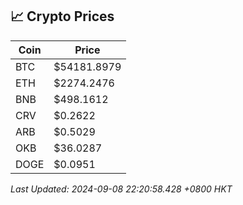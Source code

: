 ## 📈 Crypto Prices

| Coin | Price |
| ---- | ----- |
| BTC | $54181.8979 |
| ETH | $2274.2476 |
| BNB | $498.1612 |
| CRV | $0.2622 |
| ARB | $0.5029 |
| OKB | $36.0287 |
| DOGE | $0.0951 |

_Last Updated: 2024-09-08 22:20:58.428 +0800 HKT_